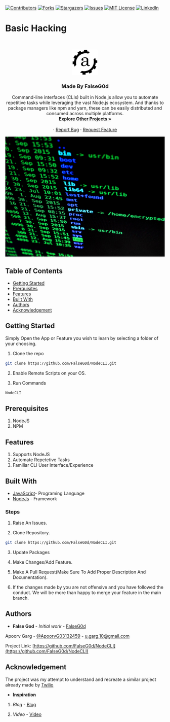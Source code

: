 [![Contributors][contributors-shield]][contributors-url]
[![Forks][forks-shield]][forks-url]
[![Stargazers][stars-shield]][stars-url]
[![Issues][issues-shield]][issues-url]
[![MIT License][license-shield]][license-url]
[![LinkedIn][linkedin-shield]][linkedin-url]


# Basic Hacking

<!-- PROJECT LOGO -->
<br />
<p align="center">
  <a href="http://apoorvgarg.herokuapp.com/">
    <img src="https://github.com/FalseG0d/AdvancedDjango/raw/main/images/Logo.png" alt="Logo" width="80" height="80">
  </a>

  <h3 align="center">Made By FalseG0d</h3>

  <p align="center">
    Command-line interfaces (CLIs) built in Node.js allow you to automate repetitive tasks while leveraging the vast Node.js ecosystem. And thanks to package managers like npm and yarn, these can be easily distributed and consumed across multiple platforms.
    <br />
    <a href="https://github.com/FalseG0d?tab=repositories"><strong>Explore Other Projects »</strong></a>
    <br />
    <br />
    ·
    <a href="https://github.com/FalseG0d/NodeCLI/issues">Report Bug</a>
    ·
    <a href="https://github.com/FalseG0d/NodeCLI/issues">Request Feature</a>
  </p>
</p>


![Product Name Screen Shot][product-screenshot]

<!-- TABLE OF CONTENTS -->
## Table of Contents


* [Getting Started](#getting-started)
* [Prerquisites](#prerquisites)
* [Features](#features)
* [Built With](#built-with)
* [Authors](#authors)
* [Acknowledgement](#acknowledgement)


## Getting Started

Simply Open the App or Feature you wish to learn by selecting a folder of your choosing.

1. Clone the repo

```sh
git clone https://github.com/FalseG0d/NodeCLI.git
```

2. Enable Remote Scripts on your OS.

3. Run Commands

```sh
NodeCLI
```


## Prerequisites

1. NodeJS
2. NPM



## Features

1. Supports NodeJS
2. Automate Repetetive Tasks
3. Familiar CLI User Interface/Experience


## Built With

* [JavaScript](https://www.javascript.com/)- Programing Language
* [NodeJs](https://nodejs.org/en/) - Framework


### Steps

1. Raise An Issues.

2. Clone Repository.

```sh
git clone https://github.com/FalseG0d/NodeCLI.git
```

3. Update Packages


4. Make Changes/Add Feature.


5. Make A Pull Request(Make Sure To Add Proper Description And Documentation).


6. If the changes made by you are not offensive and you have followed the conduct. We will be more than happy to merge your feature in the main branch.


## Authors

* **False God** - *Initial work* - [FalseG0d](https://github.com/FalseG0d)

Apoorv Garg - [@ApoorvG03132459](https://twitter.com/ApoorvG03132459) - u.garg.10@gmail.com

Project Link: [https://github.com/FalseG0d/NodeCLI](https://github.com/FalseG0d/NodeCLI)


## Acknowledgement

The project was my attempt to understand and recreate a similar project already made by [Twilio](https://www.twilio.com/)

* **Inspiration** 

1. *Blog* - [Blog](https://www.twilio.com/blog/how-to-build-a-cli-with-node-js?utm_source=youtube&utm_medium=video&utm_campaign=node-cli-howto)

2. *Video* - [Video](https://www.youtube.com/watch?v=s2h28p4s-Xs)


<!-- MARKDOWN LINKS & IMAGES -->
<!-- https://www.markdownguide.org/basic-syntax/#reference-style-links -->
[contributors-shield]: https://img.shields.io/github/contributors/FalseG0d/NodeCLI.svg?style=flat-square
[contributors-url]: https://github.com/FalseG0d/NodeCLI/graphs/contributors
[forks-shield]: https://img.shields.io/github/forks/FalseG0d/NodeCLI.svg?style=flat-square
[forks-url]: https://github.com/FalseG0d/NodeCLI/network/members
[stars-shield]: https://img.shields.io/github/stars/FalseG0d/NodeCLI.svg?style=flat-square
[stars-url]: https://github.com/FalseG0d/NodeCLI/stargazers
[issues-shield]: https://img.shields.io/github/issues/FalseG0d/NodeCLI.svg?style=flat-square
[issues-url]: https://github.com/FalseG0d/NodeCLI/issues
[license-shield]: https://img.shields.io/github/license/FalseG0d/NodeCLI.svg?style=flat-square
[license-url]: https://github.com/FalseG0d/NodeCLI/blob/master/LICENSE.txt
[linkedin-shield]: https://img.shields.io/badge/-LinkedIn-black.svg?style=flat-square&logo=linkedin&colorB=555
[linkedin-url]: https://www.linkedin.com/in/apoorv-garg-137137171/
[product-screenshot]: images/pexels.jpg
